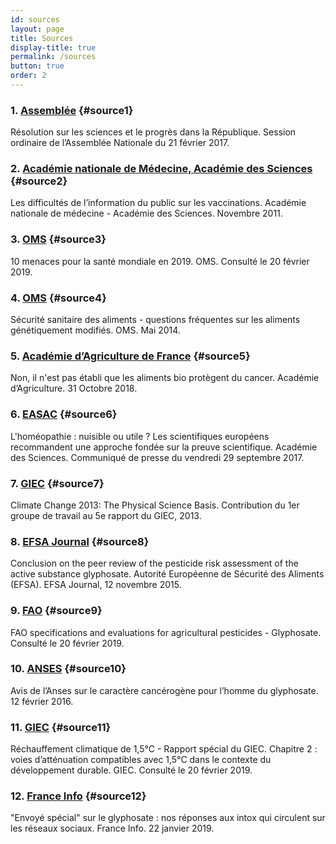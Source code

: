 ```yaml
---
id: sources
layout: page
title: Sources
display-title: true
permalink: /sources
button: true
order: 2
---
```


### 1. [Assemblée](http://www.assemblee-nationale.fr/14/ta/ta0926.asp) {#source1}
Résolution sur les sciences et le progrès dans la République. Session ordinaire de l’Assemblée Nationale du 21 février 2017.

### 2. [Académie nationale de Médecine, Académie des Sciences](http://www.academie-sciences.fr/fr/Rapports-ouvrages-avis-et-recommandations-de-l-Academie/la-vaccination-les-risques-d-une-demobilisation.html) {#source2}
Les difficultés de l’information du public sur les vaccinations. Académie nationale de médecine - Académie des Sciences. Novembre 2011.

### 3. [OMS](https://www.who.int/emergencies/ten-threats-to-global-health-in-2019) {#source3}
10 menaces pour la santé mondiale en 2019. OMS. Consulté le 20 février 2019.

### 4. [OMS](https://www.who.int/foodsafety/areas_work/food-technology/faq-genetically-modified-food/fr/) {#source4}
Sécurité sanitaire des aliments - questions fréquentes sur les aliments génétiquement modifiés. OMS. Mai 2014.

### 5. [Académie d’Agriculture de France](https://www.academie-agriculture.fr/publications/publications-academie/points-de-vue/non-il-nest-pas-etabli-que-les-aliments-bio) {#source5}
Non, il n'est pas établi que les aliments bio protègent du cancer. Académie d’Agriculture. 31 Octobre 2018.

### 6. [EASAC](http://www.academie-sciences.fr/pdf/communique/easac_290917.pdf) {#source6}
L'homéopathie : nuisible ou utile ? Les scientifiques européens recommandent une approche fondée sur la preuve scientifique. Académie des Sciences. Communiqué de presse du vendredi 29 septembre 2017.

### 7. [GIEC](https://www.ipcc.ch/report/ar5/wg1/) {#source7}
Climate Change 2013: The Physical Science Basis. Contribution du 1er groupe de travail au 5e rapport du GIEC, 2013.

### 8. [EFSA Journal](https://efsa.onlinelibrary.wiley.com/doi/10.2903/j.efsa.2015.4302) {#source8}
Conclusion on the peer review of the pesticide risk assessment of the active substance glyphosate. Autorité Européenne de Sécurité des Aliments (EFSA). EFSA Journal, 12 novembre 2015.

### 9. [FAO](http://www.fao.org/fileadmin/templates/agphome/documents/Pests_Pesticides/Specs/Glyphosate_2016_02_10.pdf) {#source9}
FAO specifications and evaluations for agricultural pesticides - Glyphosate. Consulté le 20 février 2019.

### 10. [ANSES](https://www.anses.fr/fr/content/avis-de-l%E2%80%99anses-sur-le-caract%C3%A8re-canc%C3%A9rog%C3%A8ne-pour-l%E2%80%99homme-du-glyphosate) {#source10}
Avis de l’Anses sur le caractère cancérogène pour l’homme du glyphosate. 12 février 2016.

### 11. [GIEC](https://www.ipcc.ch/site/assets/uploads/sites/2/2019/02/SR15_Chapter2_Low_Res.pdf) {#source11}
Réchauffement climatique de 1,5°C - Rapport spécial du GIEC. Chapitre 2 : voies d’atténuation compatibles avec 1,5°C dans le contexte du développement durable. GIEC. Consulté le 20 février 2019.

### 12. [France Info](https://www.francetvinfo.fr/monde/environnement/pesticides/glyphosate/envoye-special-sur-le-glyphosate-nos-reponses-aux-intox-qui-circulent-sur-les-reseaux-sociaux_3155751.html) {#source12}
"Envoyé spécial" sur le glyphosate : nos réponses aux intox qui circulent sur les réseaux sociaux. France Info. 22 janvier 2019.
